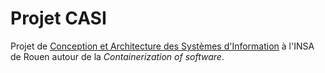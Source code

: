# Projet CASI
Projet de [Conception et Architecture des Systèmes d'Information](http://asi.insa-rouen.fr/fr/dyn/cours?language=fr&id=CASI) à l'INSA de Rouen autour de la *Containerization of software*.
